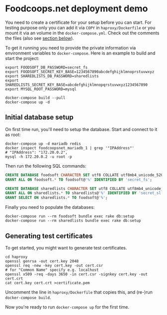 Foodcoops.net deployment demo
=============================

You need to create a certificate for your setup before you can start. For testing purpose only you can add it via `COPY` in `haproxy/Dockerfile` or you mount it via an volume in the `docker-compose.yml`. Check out the comments the files (also see [section below](#Generating_test_certificates)).

To get it running you need to provide the private information via environment variables to `docker-compose`. Here is an example to build and start the project:

```shell
export FOODSOFT_DB_PASSWORD=secret_fs
export FOODSOFT_SECRET_KEY_BASE=1234567890abcdefghijklmnoprstuvwxyz
export SHAREDLISTS_DB_PASSWORD=sharedlists
export SHAREDLISTS_SECRET_KEY_BASE=abcdefghijklmnopqrstuvwxyz1234567890
export MYSQL_ROOT_PASSWORD=mysql

docker-compose build --pull
docker-compose up -d
```

## Initial database setup

On first time run, you'll need to setup the database. Start and connect to it as root:

```shell
docker-compose up -d mariadb redis
docker inspect foodcoopsnet_mariadb_1 | grep '"IPAddress"'
# "IPAddress": "172.20.0.2",
mysql -h 172.20.0.2 -u root -p
```

Then run the following SQL commands:

```sql
CREATE DATABASE foodsoft CHARACTER SET utf8 COLLATE utf8mb4_unicode_520_ci;
GRANT ALL ON foodsoft.* TO foodsoft@'%' IDENTIFIED BY 'secret_fs';

CREATE DATABASE sharedlists CHARACTER SET utf8 COLLATE utf8mb4_unicode_520_ci;
GRANT ALL ON sharedlists.* TO sharedlists@'%' IDENTIFIED BY 'secret_sl';
GRANT SELECT ON sharedlists.* TO foodsoft@'%';
```

Finally you need to populate the databases:

```shell
docker-compose run --rm foodsoft bundle exec rake db:setup
docker-compose run --rm sharedlists bundle exec rake db:setup
```


## Generating test certificates

To get started, you might want to generate test certificates.

```shell
cd haproxy
openssl genrsa -out cert.key 2048
openssl req -new -key cert.key -out cert.csr
# for "Common Name" specify e.g. localhost
openssl x509 -req -days 3650 -in cert.csr -signkey cert.key -out cert.crt
cat cert.key cert.crt >certificate.pem
```

Uncomment the line in `haproxy/Dockerfile` that copies this, and (re-)run `docker-compose build`.

Now you're ready to run `docker-compose up` for the first time.
